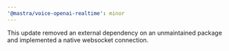 ```yaml
---
'@mastra/voice-openai-realtime': minor
---
```


This update removed an external dependency on an unmaintained package and implemented a native websocket connection.
